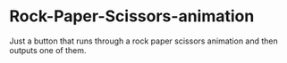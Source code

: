 # Rock-Paper-Scissors-animation
Just a button that runs through a rock paper scissors animation and then outputs one of them.
